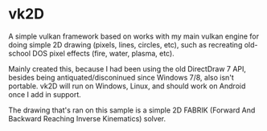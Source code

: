 # vk2D
A simple vulkan framework based on works with my main vulkan engine for doing simple 2D drawing (pixels, lines, circles, etc), such as recreating old-school DOS pixel effects (fire, water, plasma, etc).

Mainly created this, because I had been using the old DirectDraw 7 API, besides being antiquated/disconinued since Windows 7/8, also isn't portable. vk2D will run on Windows, Linux, and should work on Android once I add in support.

The drawing that's ran on this sample is a simple 2D FABRIK (Forward And Backward Reaching Inverse Kinematics) solver.

